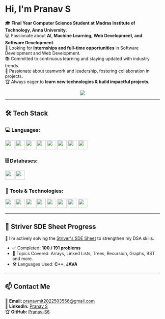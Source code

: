 # Hi, I'm **Pranav S**  

🎓 **Final Year Computer Science Student at Madras Institute of Technology, Anna University.**  
💻 Passionate about **AI, Machine Learning, Web Development, and Software Development.**  
🚀 Looking for **internships and full-time opportunities** in Software Development and Web Development.  
📚 Committed to continuous learning and staying updated with industry trends.  
🤝 Passionate about teamwork and leadership, fostering collaboration in projects.  
🏆 Always eager to **learn new technologies & build impactful projects.**  
<p align="center">
  <a href="https://drive.google.com/file/d/1EGUZ563hcs1NyoJCsZa60-AhQIcaQYbU/view?usp=sharing">
    <img src="https://img.shields.io/badge/%20View%20Resume-28A745?style=for-the-badge&logo=google-drive&logoColor=white" />
  </a>
</p>




---

## 🛠️ Tech Stack  

### 💻 **Languages:**  
<p align="left">
  <p align="left">
  <img src="https://img.shields.io/badge/-C-00599C?style=flat&logo=c&logoColor=white" height="30"/> 
  <img src="https://img.shields.io/badge/-C++-00599C?style=flat&logo=c%2B%2B&logoColor=white" height="30"/> 
  <img src="https://img.shields.io/badge/-Java-007396?style=flat&logo=java&logoColor=white" height="30"/> 
  <img src="https://img.shields.io/badge/-Python-3776AB?style=flat&logo=python&logoColor=white" height="30"/> 
  <img src="https://img.shields.io/badge/-HTML5-E34F26?style=flat&logo=html5&logoColor=white" height="30"/> 
  <img src="https://img.shields.io/badge/-CSS3-1572B6?style=flat&logo=css3&logoColor=white" height="30"/> 
  <img src="https://img.shields.io/badge/-JavaScript-F7DF1E?style=flat&logo=javascript&logoColor=black" height="30"/> 
  <img src="https://img.shields.io/badge/-PHP-777BB4?style=flat&logo=php&logoColor=white" height="30"/>
</p>

</p>

### 🗄️ **Databases:**  
<p align="left">
  <img src="https://img.shields.io/badge/-MySQL-4479A1?style=flat&logo=mysql&logoColor=white" height="30"/> 
  <img src="https://img.shields.io/badge/-OracleSQL-F80000?style=flat&logo=oracle&logoColor=white" height="30"/>
</p>

### 🔧 **Tools & Technologies:**  
<p align="left">
  <img src="https://img.shields.io/badge/-GitHub-181717?style=flat&logo=github&logoColor=white" height="30"/> 
  <img src="https://img.shields.io/badge/-Google%20Colab-F9AB00?style=flat&logo=google-colab&logoColor=white" height="30"/> 
  <img src="https://img.shields.io/badge/-Jupyter-F37626?style=flat&logo=jupyter&logoColor=white" height="30"/> 
  <img src="https://img.shields.io/badge/-VS%20Code-007ACC?style=flat&logo=visual-studio-code&logoColor=white" height="30"/> 
  <img src="https://img.shields.io/badge/-Jira-0052CC?style=flat&logo=jira&logoColor=white" height="30"/>
  <img src="https://img.shields.io/badge/-Word-2B579A?style=flat&logo=microsoft-word&logoColor=white" height="30"/>
  <img src="https://img.shields.io/badge/-Excel-217346?style=flat&logo=microsoft-excel&logoColor=white" height="30"/>
  <img src="https://img.shields.io/badge/-PowerPoint-B7472A?style=flat&logo=microsoft-powerpoint&logoColor=white" height="30"/>
</p>


---
## 🧠 Striver SDE Sheet Progress

🚀 I’m actively solving the [Striver's SDE Sheet](https://takeuforward.org/interviews/strivers-sde-sheet-top-coding-interview-problems/) to strengthen my DSA skills.

- ✅ Completed: **100 / 191 problems**
- 🔄 Topics Covered: Arrays, Linked Lists, Trees, Recursion, Graphs, BST and more.
- 🛠️ Languages Used: **C++**, **JAVA**



---

## 📫 Contact Me    

📧 **Email:** [pranavmit2022503556@gmail.com](mailto:pranavmit2022503556@gmail.com)   
🔗 **LinkedIn:** [Pranav S](https://www.linkedin.com/feed/)   
🏆 **GitHub:** [Pranav-S6](https://github.com)

